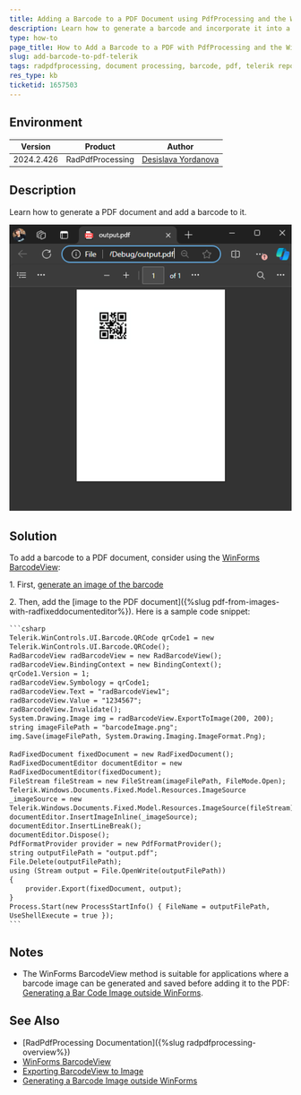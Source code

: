 ```yaml
---
title: Adding a Barcode to a PDF Document using PdfProcessing and the WinForms BarcodeView
description: Learn how to generate a barcode and incorporate it into a PDF document using Telerik products.
type: how-to
page_title: How to Add a Barcode to a PDF with PdfProcessing and the WinForms BarcodeView
slug: add-barcode-to-pdf-telerik
tags: radpdfprocessing, document processing, barcode, pdf, telerik reporting, winforms, barcodeview
res_type: kb
ticketid: 1657503
---
```


## Environment

| Version | Product | Author | 
| --- | --- | ---- | 
| 2024.2.426| RadPdfProcessing |[Desislava Yordanova](https://www.telerik.com/blogs/author/desislava-yordanova)| 

## Description

Learn how to generate a PDF document and add a barcode to it.  

![Pdf with Barcodes](images/pdf-with-barcodes.png)  

## Solution

To add a barcode to a PDF document, consider using the [WinForms BarcodeView](https://docs.telerik.com/devtools/winforms/controls/barcodeview/overview): 

1\. First, [generate an image of the barcode](https://docs.telerik.com/devtools/winforms/controls/barcodeview/how-to/export-to-image)

2\. Then, add the [image to the PDF document]({%slug pdf-from-images-with-radfixeddocumenteditor%}). Here is a sample code snippet:

    ```csharp
    Telerik.WinControls.UI.Barcode.QRCode qrCode1 = new Telerik.WinControls.UI.Barcode.QRCode();
    RadBarcodeView radBarcodeView = new RadBarcodeView();
    radBarcodeView.BindingContext = new BindingContext();
    qrCode1.Version = 1;
    radBarcodeView.Symbology = qrCode1;
    radBarcodeView.Text = "radBarcodeView1";
    radBarcodeView.Value = "1234567";
    radBarcodeView.Invalidate();
    System.Drawing.Image img = radBarcodeView.ExportToImage(200, 200);
    string imageFilePath = "barcodeImage.png";
    img.Save(imageFilePath, System.Drawing.Imaging.ImageFormat.Png);

    RadFixedDocument fixedDocument = new RadFixedDocument();     
    RadFixedDocumentEditor documentEditor = new RadFixedDocumentEditor(fixedDocument);
    FileStream fileStream = new FileStream(imageFilePath, FileMode.Open);
    Telerik.Windows.Documents.Fixed.Model.Resources.ImageSource _imageSource = new Telerik.Windows.Documents.Fixed.Model.Resources.ImageSource(fileStream);
    documentEditor.InsertImageInline(_imageSource);
    documentEditor.InsertLineBreak();
    documentEditor.Dispose();
    PdfFormatProvider provider = new PdfFormatProvider();
    string outputFilePath = "output.pdf";
    File.Delete(outputFilePath);
    using (Stream output = File.OpenWrite(outputFilePath))
    {
        provider.Export(fixedDocument, output);
    }
    Process.Start(new ProcessStartInfo() { FileName = outputFilePath, UseShellExecute = true });
    ```

## Notes

- The WinForms BarcodeView method is suitable for applications where a barcode image can be generated and saved before adding it to the PDF: [Generating a Bar Code Image outside WinForms](https://docs.telerik.com/devtools/winforms/knowledge-base/gridview-generating-barcode-image-non-winforms).

## See Also

- [RadPdfProcessing Documentation]({%slug radpdfprocessing-overview%})
- [WinForms BarcodeView](https://docs.telerik.com/devtools/winforms/controls/barcodeview/overview)
- [Exporting BarcodeView to Image](https://docs.telerik.com/devtools/winforms/controls/barcodeview/how-to/export-to-image)
- [Generating a Barcode Image outside WinForms](https://docs.telerik.com/devtools/winforms/knowledge-base/gridview-generating-barcode-image-non-winforms)

